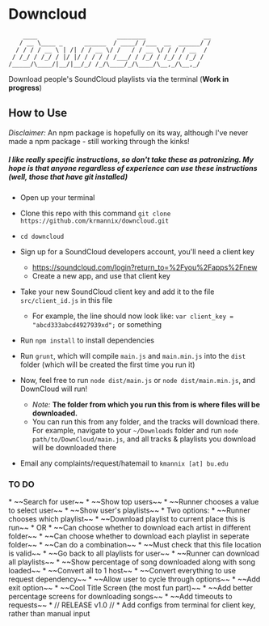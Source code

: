 <h1>Downcloud</h1>

	    ____                      ________                __
	   / __ \____ _      ______  / ____/ /___  __  ______/ /
	  / / / / __ \ | /| / / __ \/ /   / / __ \/ / / / __  / 
	 / /_/ / /_/ / |/ |/ / / / / /___/ / /_/ / /_/ / /_/ /  
	/_____/\____/|__/|__/_/ /_/\____/_/\____/\__,_/\__,_/   

Download people's SoundCloud playlists via the terminal (__Work in progress__)

<h2>How to Use</h2>

_Disclaimer:_ An npm package is hopefully on its way, although I've never made a npm package - still working through the kinks!

<h5>I like really specific instructions, so don't take these as patronizing. My hope is that anyone regardless of experience can use these instructions (well, those that have git installed)</h5>

* Open up your terminal
* Clone this repo with this command `git clone https://github.com/krmannix/downcloud.git`
* `cd downcloud`
* Sign up for a SoundCloud developers account, you'll need a client key
	* https://soundcloud.com/login?return_to=%2Fyou%2Fapps%2Fnew
	* Create a new app, and use that client key
* Take your new SoundCloud client key and add it to the file `src/client_id.js` in this file
	* For example, the line should now look like: `var client_key = "abcd333abcd4927939xd";` or something
* Run `npm install` to install dependencies
* Run `grunt`, which will compile `main.js` and `main.min.js` into the `dist` folder (which will be created the first time you run it)
* Now, feel free to run `node dist/main.js` or `node dist/main.min.js`, and DownCloud will run!
	* _Note:_ __The folder from which you run this from is where files will be downloaded.__
	* You can run this from any folder, and the tracks will download there. For example, navigate to your `~/Downloads` folder and run `node path/to/DownCloud/main.js`, and all tracks & playlists you download will be downloaded there

* Email any complaints/request/hatemail to `kmannix [at] bu.edu`

<h3>TO DO</h3>
* ~~Search for user~~
* ~~Show top users~~
* ~~Runner chooses a value to select user~~
* ~~Show user's playlists~~
* Two options:
	* ~~Runner chooses which playlist~~
		* ~~Download playlist to current place this is run~~
		* OR
			* ~~Can choose whether to download each artist in different folder~~
			* ~~Can choose whether to download each playlist in seperate folder~~
			* ~~Can do a combination~~
			* ~~Must check that this file location is valid~~
		* ~~Go back to all playlists for user~~
	* ~~Runner can download all playlists~~
* ~~Show percentage of song downloaded along with song loaded~~
* ~~Convert all to 1 host~~
* ~~Convert everything to use request dependency~~
* ~~Allow user to cycle through options~~
* ~~Add exit option~~
* ~~Cool Title Screen (the most fun part)~~
* ~~Add better percentage screens for downloading songs~~
* ~~Add timeouts to requests~~
* // RELEASE v1.0 //
* Add configs from terminal for client key, rather than manual input

